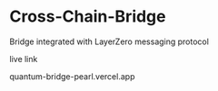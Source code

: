 # Cross-Chain-Bridge
Bridge integrated with LayerZero messaging protocol

live link

quantum-bridge-pearl.vercel.app
